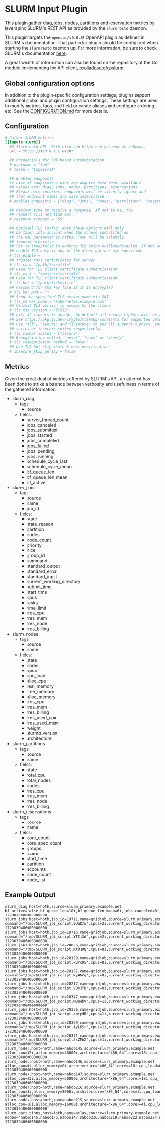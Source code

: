 # SLURM Input Plugin

This plugin gather diag, jobs, nodes, partitions and reservation metrics by
leveraging SLURM's REST API as provided by the `slurmrestd` daemon.

This plugin targets the `openapi/v0.0.38` OpenAPI plugin as defined in SLURM's
documentation. That particular plugin should be configured when starting the
`slurmrestd` daemon up. For more information, be sure to check SLURM's
documentation [here][SLURM Doc].

A great wealth of information can also be found on the repository of the
Go module implementing the API client, [pcolladosoto/goslurm][].

[SLURM Doc]: https://slurm.schedmd.com/rest.html
[pcolladosoto/goslurm]: https://github.com/pcolladosoto/goslurm

## Global configuration options <!-- @/docs/includes/plugin_config.md -->

In addition to the plugin-specific configuration settings, plugins support
additional global and plugin configuration settings. These settings are used to
modify metrics, tags, and field or create aliases and configure ordering, etc.
See the [CONFIGURATION.md][CONFIGURATION.md] for more details.

[CONFIGURATION.md]: ../../../docs/CONFIGURATION.md#plugins

## Configuration

```toml @sample.conf
# Gather SLURM metrics
[[inputs.slurm]]
  ## Slurmrestd URL. Both http and https can be used as schemas.
  url = "http://127.0.0.1:6820"

  ## Credentials for JWT-based authentication.
  # username = "foo"
  # token = "topSecret"

  ## Enabled endpoints
  ## List of endpoints a user can acquire data from. Available
  ## values are: diag, jobs, nodes, partitions, reservations.
  ## Please note incorrect endpoints will be silently ignore and
  ## that endpoint names are case insensitive.
  # enabled_endpoints = ["diag", "jobs", "nodes", "partitions", "reservations"]

  ## Maximum time to receive a response. If set to 0s, the
  ## request will not time out.
  # response_timeout = "5s"

  ## Optional TLS Config. Note these options will only
  ## be taken into account when the scheme specififed on
  ## the URL parameter is https. They will be silently
  ## ignored otherwise.
  ## Set to true/false to enforce TLS being enabled/disabled. If not set,
  ## enable TLS only if any of the other options are specified.
  # tls_enable =
  ## Trusted root certificates for server
  # tls_ca = "/path/to/cafile"
  ## Used for TLS client certificate authentication
  # tls_cert = "/path/to/certfile"
  ## Used for TLS client certificate authentication
  # tls_key = "/path/to/keyfile"
  ## Password for the key file if it is encrypted
  # tls_key_pwd = ""
  ## Send the specified TLS server name via SNI
  # tls_server_name = "kubernetes.example.com"
  ## Minimal TLS version to accept by the client
  # tls_min_version = "TLS12"
  ## List of ciphers to accept, by default all secure ciphers will be accepted
  ## See https://pkg.go.dev/crypto/tls#pkg-constants for supported values.
  ## Use "all", "secure" and "insecure" to add all support ciphers, secure
  ## suites or insecure suites respectively.
  # tls_cipher_suites = ["secure"]
  ## Renegotiation method, "never", "once" or "freely"
  # tls_renegotiation_method = "never"
  ## Use TLS but skip chain & host verification
  # insecure_skip_verify = false
```

## Metrics

Given the great deal of metrics offered by SLURM's API, an attempt has been
done to strike a balance between verbosity and usefulness in terms of the
gathered information.

- slurm_diag
  - tags:
    - source
  - fields:
    - server_thread_count
    - jobs_canceled
    - jobs_submitted
    - jobs_started
    - jobs_completed
    - jobs_failed
    - jobs_pending
    - jobs_running
    - schedule_cycle_last
    - schedule_cycle_mean
    - bf_queue_len
    - bf_queue_len_mean
    - bf_active
- slurm_jobs
  - tags:
    - source
    - name
    - job_id
  - fields:
    - state
    - state_reason
    - partition
    - nodes
    - node_count
    - priority
    - nice
    - group_id
    - command
    - standard_output
    - standard_error
    - standard_input
    - current_working_directory
    - submit_time
    - start_time
    - cpus
    - tasks
    - time_limit
    - tres_cpu
    - tres_mem
    - tres_node
    - tres_billing
- slurm_nodes
  - tags:
    - source
    - name
  - fields:
    - state
    - cores
    - cpus
    - cpu_load
    - alloc_cpu
    - real_memory
    - free_memory
    - alloc_memory
    - tres_cpu
    - tres_mem
    - tres_billing
    - tres_used_cpu
    - tres_used_mem
    - weight
    - slurmd_version
    - architecture
- slurm_partitions
  - tags:
    - source
    - name
  - fields:
    - state
    - total_cpu
    - total_nodes
    - nodes
    - tres_cpu
    - tres_mem
    - tres_node
    - tres_billing
- slurm_reservations
  - tags:
    - source
    - name
  - fields:
    - core_count
    - core_spec_count
    - groups
    - users
    - start_time
    - partition
    - accounts
    - node_count
    - node_list

## Example Output

```text
slurm_diag,host=hoth,source=slurm_primary.example.net bf_active=false,bf_queue_len=10i,bf_queue_len_mean=6i,jobs_canceled=0i,jobs_completed=222i,jobs_failed=0i,jobs_pending=10i,jobs_running=90i,jobs_started=212i,jobs_submitted=222i,schedule_cycle_last=234i,schedule_cycle_mean=111i,server_thread_count=3i 1723039486000000000
slurm_jobs,host=hoth,job_id=19711,name=gridjob,source=slurm_primary.example.net command="/tmp/SLURM_job_script.9UaD7w",cpus=2i,current_working_directory="/home/sessiondir/pCNKDmta1u5nKG01gq4B3BRpm7wtQmABFKDmbnHPDmoGJKDmgGh5ym",group_id=2005i,nice=50i,node_count=1i,nodes="naboo225",partition="atlas",priority=4294882018i,standard_error="/home/sessiondir/pCNKDmta1u5nKG01gq4B3BRpm7wtQmABFKDmbnHPDmoGJKDmgGh5ym.comment",standard_input="/dev/null",standard_output="/home/sessiondir/pCNKDmta1u5nKG01gq4B3BRpm7wtQmABFKDmbnHPDmoGJKDmgGh5ym.comment",start_time=1722845496i,state="RUNNING",state_reason="None",submit_time=1722845495i,tasks=1i,time_limit=3600i,tres_billing=1i,tres_cpu=1i,tres_mem=2000i,tres_node=1i 1723039486000000000
slurm_jobs,host=hoth,job_id=19716,name=gridjob,source=slurm_primary.example.net command="/tmp/SLURM_job_script.YTCl3d",cpus=2i,current_working_directory="/home/sessiondir/JjMKDmQp1u5nKG01gq4B3BRpm7wtQmABFKDmbnHPDmuGJKDm6k5srn",group_id=2005i,nice=50i,node_count=1i,nodes="naboo228",partition="atlas",priority=4294882013i,standard_error="/home/sessiondir/JjMKDmQp1u5nKG01gq4B3BRpm7wtQmABFKDmbnHPDmuGJKDm6k5srn.comment",standard_input="/dev/null",standard_output="/home/sessiondir/JjMKDmQp1u5nKG01gq4B3BRpm7wtQmABFKDmbnHPDmuGJKDm6k5srn.comment",start_time=1722846057i,state="RUNNING",state_reason="None",submit_time=1722846056i,tasks=1i,time_limit=3600i,tres_billing=1i,tres_cpu=1i,tres_mem=2000i,tres_node=1i 1723039486000000000
slurm_jobs,host=hoth,job_id=20026,name=gridjob,source=slurm_primary.example.net command="/tmp/SLURM_job_script.KtR10Q",cpus=8i,current_working_directory="/home/sessiondir/9K8MDmtLBv5nKG01gq4B3BRpm7wtQmABFKDmbnHPDm8LJKDm6NIrPm",group_id=2005i,nice=50i,node_count=1i,nodes="naboo229",partition="atlas",priority=4294881703i,standard_error="/home/sessiondir/9K8MDmtLBv5nKG01gq4B3BRpm7wtQmABFKDmbnHPDm8LJKDm6NIrPm.comment",standard_input="/dev/null",standard_output="/home/sessiondir/9K8MDmtLBv5nKG01gq4B3BRpm7wtQmABFKDmbnHPDm8LJKDm6NIrPm.comment",start_time=1722911483i,state="RUNNING",state_reason="None",submit_time=1722911483i,tasks=8i,time_limit=3600i,tres_billing=8i,tres_cpu=8i,tres_mem=8000i,tres_node=1i 1723039486000000000
slurm_jobs,host=hoth,job_id=20129,name=gridjob,source=slurm_primary.example.net command="/tmp/SLURM_job_script.k3ro05",cpus=8i,current_working_directory="/home/sessiondir/jH2LDm0FLv5nKG01gq4B3BRpm7wtQmABFKDmbnHPDmPNJKDmLay4Wn",group_id=2005i,nice=50i,node_count=1i,nodes="naboo225",partition="atlas",priority=4294881600i,standard_error="/home/sessiondir/jH2LDm0FLv5nKG01gq4B3BRpm7wtQmABFKDmbnHPDmPNJKDmLay4Wn.comment",standard_input="/dev/null",standard_output="/home/sessiondir/jH2LDm0FLv5nKG01gq4B3BRpm7wtQmABFKDmbnHPDmPNJKDmLay4Wn.comment",start_time=1722929192i,state="RUNNING",state_reason="None",submit_time=1722929192i,tasks=8i,time_limit=3600i,tres_billing=8i,tres_cpu=8i,tres_mem=16000i,tres_node=1i 1723039486000000000
slurm_jobs,host=hoth,job_id=20157,name=gridjob,source=slurm_primary.example.net command="/tmp/SLURM_job_script.KyHNKg",cpus=8i,current_working_directory="/home/sessiondir/A0uLDm2DNv5nKG01gq4B3BRpm7wtQmABFKDmbnHPDmlNJKDm4B1ZWn",group_id=2005i,nice=50i,node_count=1i,nodes="naboo219",partition="atlas",priority=4294881572i,standard_error="/home/sessiondir/A0uLDm2DNv5nKG01gq4B3BRpm7wtQmABFKDmbnHPDmlNJKDm4B1ZWn.comment",standard_input="/dev/null",standard_output="/home/sessiondir/A0uLDm2DNv5nKG01gq4B3BRpm7wtQmABFKDmbnHPDmlNJKDm4B1ZWn.comment",start_time=1722931476i,state="RUNNING",state_reason="None",submit_time=1722931476i,tasks=8i,time_limit=3600i,tres_billing=8i,tres_cpu=8i,tres_mem=8000i,tres_node=1i 1723039486000000000
slurm_jobs,host=hoth,job_id=20217,name=gridjob,source=slurm_primary.example.net command="/tmp/SLURM_job_script.VDyJ7D",cpus=8i,current_working_directory="/home/sessiondir/61rLDmLISv5nKG01gq4B3BRpm7wtQmABFKDmbnHPDmdOJKDmsnP3hn",group_id=2005i,nice=50i,node_count=1i,nodes="naboo224",partition="atlas",priority=4294881512i,standard_error="/home/sessiondir/61rLDmLISv5nKG01gq4B3BRpm7wtQmABFKDmbnHPDmdOJKDmsnP3hn.comment",standard_input="/dev/null",standard_output="/home/sessiondir/61rLDmLISv5nKG01gq4B3BRpm7wtQmABFKDmbnHPDmdOJKDmsnP3hn.comment",start_time=1722944978i,state="RUNNING",state_reason="None",submit_time=1722944978i,tasks=8i,time_limit=3600i,tres_billing=8i,tres_cpu=8i,tres_mem=8000i,tres_node=1i 1723039486000000000
slurm_jobs,host=hoth,job_id=20347,name=gridjob,source=slurm_primary.example.net command="/tmp/SLURM_job_script.M0uebV",cpus=1i,current_working_directory="/home/sessiondir/RzvLDm09Xv5nKG01gq4B3BRpm7wtQmABFKDmbnHPDmfQJKDmPhjxWm",group_id=2005i,nice=50i,node_count=1i,nodes="naboo145",partition="atlas",priority=4294881382i,standard_error="/home/sessiondir/RzvLDm09Xv5nKG01gq4B3BRpm7wtQmABFKDmbnHPDmfQJKDmPhjxWm.comment",standard_input="/dev/null",standard_output="/home/sessiondir/RzvLDm09Xv5nKG01gq4B3BRpm7wtQmABFKDmbnHPDmfQJKDmPhjxWm.comment",start_time=1722966333i,state="RUNNING",state_reason="None",submit_time=1722966333i,tasks=1i,time_limit=3600i,tres_billing=1i,tres_cpu=1i,tres_mem=2000i,tres_node=1i 1723039486000000000
slurm_jobs,host=hoth,job_id=20356,name=gridjob,source=slurm_primary.example.net command="/tmp/SLURM_job_script.kbtpdR",cpus=1i,current_working_directory="/home/sessiondir/YaVLDmOUYv5nKG01gq4B3BRpm7wtQmABFKDmbnHPDmmQJKDmKQXP7m",group_id=2005i,nice=50i,node_count=1i,nodes="naboo145",partition="atlas",priority=4294881373i,standard_error="/home/sessiondir/YaVLDmOUYv5nKG01gq4B3BRpm7wtQmABFKDmbnHPDmmQJKDmKQXP7m.comment",standard_input="/dev/null",standard_output="/home/sessiondir/YaVLDmOUYv5nKG01gq4B3BRpm7wtQmABFKDmbnHPDmmQJKDmKQXP7m.comment",start_time=1722967294i,state="RUNNING",state_reason="None",submit_time=1722967294i,tasks=1i,time_limit=3600i,tres_billing=1i,tres_cpu=1i,tres_mem=2000i,tres_node=1i 1723039486000000000
slurm_jobs,host=hoth,job_id=20359,name=gridjob,source=slurm_primary.example.net command="/tmp/SLURM_job_script.AyLDSr",cpus=1i,current_working_directory="/home/sessiondir/JjJLDmwiYv5nKG01gq4B3BRpm7wtQmABFKDmbnHPDmpQJKDmHsppVn",group_id=2005i,nice=50i,node_count=1i,nodes="naboo145",partition="atlas",priority=4294881370i,standard_error="/home/sessiondir/JjJLDmwiYv5nKG01gq4B3BRpm7wtQmABFKDmbnHPDmpQJKDmHsppVn.comment",standard_input="/dev/null",standard_output="/home/sessiondir/JjJLDmwiYv5nKG01gq4B3BRpm7wtQmABFKDmbnHPDmpQJKDmHsppVn.comment",start_time=1722968537i,state="RUNNING",state_reason="None",submit_time=1722968536i,tasks=1i,time_limit=3600i,tres_billing=1i,tres_cpu=1i,tres_mem=2000i,tres_node=1i 1723039486000000000
slurm_jobs,host=hoth,job_id=20371,name=gridjob,source=slurm_primary.example.net command="/tmp/SLURM_job_script.5sZMbX",cpus=1i,current_working_directory="/home/sessiondir/6Y8LDm38Yv5nKG01gq4B3BRpm7wtQmABFKDmbnHPDm1QJKDmxvi0So",group_id=2005i,nice=50i,node_count=1i,nodes="naboo145",partition="atlas",priority=4294881358i,standard_error="/home/sessiondir/6Y8LDm38Yv5nKG01gq4B3BRpm7wtQmABFKDmbnHPDm1QJKDmxvi0So.comment",standard_input="/dev/null",standard_output="/home/sessiondir/6Y8LDm38Yv5nKG01gq4B3BRpm7wtQmABFKDmbnHPDm1QJKDmxvi0So.comment",start_time=1722969418i,state="RUNNING",state_reason="None",submit_time=1722969417i,tasks=1i,time_limit=3600i,tres_billing=1i,tres_cpu=1i,tres_mem=2000i,tres_node=1i 1723039486000000000
slurm_nodes,host=hoth,name=naboo145,source=slurm_primary.example.net alloc_cpu=32i,alloc_memory=48000i,architecture="x86_64",cores=18i,cpu_load=2707i,cpus=36i,free_memory=18745i,real_memory=94791i,slurmd_version="22.05.9",state="mixed",tres_billing=36i,tres_cpu=36i,tres_mem=94791i,tres_used_cpu=32i,tres_used_mem=48000i,weight=1i 1723039486000000000
slurm_nodes,host=hoth,name=naboo146,source=slurm_primary.example.net alloc_cpu=0i,alloc_memory=0i,architecture="x86_64",cores=18i,cpu_load=0i,cpus=36i,free_memory=92167i,real_memory=94791i,slurmd_version="22.05.9",state="idle",tres_billing=36i,tres_cpu=36i,tres_mem=94791i,weight=1i 1723039486000000000
slurm_nodes,host=hoth,name=naboo147,source=slurm_primary.example.net alloc_cpu=33i,alloc_memory=50000i,architecture="x86_64",cores=18i,cpu_load=2174i,cpus=36i,free_memory=10837i,real_memory=94793i,slurmd_version="22.05.9",state="mixed",tres_billing=36i,tres_cpu=36i,tres_mem=94793i,tres_used_cpu=33i,tres_used_mem=50000i,weight=1i 1723039486000000000
slurm_nodes,host=hoth,name=naboo216,source=slurm_primary.example.net alloc_cpu=8i,alloc_memory=8000i,architecture="x86_64",cores=4i,cpu_load=554i,cpus=8i,free_memory=27101i,real_memory=31877i,slurmd_version="22.05.9",state="allocated",tres_billing=8i,tres_cpu=8i,tres_mem=31877i,tres_used_cpu=8i,tres_used_mem=8000i,weight=1i 1723039486000000000
slurm_nodes,host=hoth,name=naboo219,source=slurm_primary.example.net alloc_cpu=16i,alloc_memory=16000i,architecture="x86_64",cores=4i,cpu_load=919i,cpus=16i,free_memory=1841i,real_memory=31875i,slurmd_version="22.05.9",state="allocated",tres_billing=16i,tres_cpu=16i,tres_mem=31875i,tres_used_cpu=16i,tres_used_mem=16000i,weight=1i 1723039486000000000
slurm_partitions,host=hoth,name=atlas,source=slurm_primary.example.net nodes="naboo145,naboo146,naboo147,naboo216,naboo219,naboo222,naboo224,naboo225,naboo227,naboo228,naboo229,naboo234,naboo235,naboo236,naboo237,naboo238,naboo239,naboo240,naboo241,naboo242,naboo243",state="UP",total_cpu=632i,total_nodes=21i,tres_billing=632i,tres_cpu=632i,tres_mem=1415207i,tres_node=21i 1723039486000000000
```
